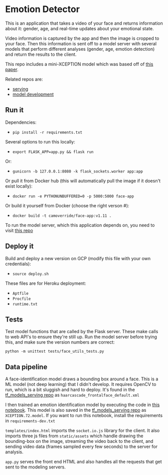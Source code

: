 # Emotion Detector

This is an application that takes a video of your face and returns information about it: gender, age, and real-time updates about your emotional state.

Video information is captured by the app and then the image is cropped to your face. Then this information is sent off to a model server with several models that perform different analyses (gender, age, emotion detection) and return the results to the client.

This repo includes a mini-XCEPTION model which was based off of [this paper](https://arxiv.org/pdf/1710.07557.pdf).

Related repos are:

- [serving](https://github.com/camoverride/tf_models_serving)
- [model development](https://github.com/camoverride/notebooks/blob/master/notebooks/Emotion_Detection_Transfer_Learning_v2.ipynb)


## Run it

Dependencies:

- `pip install -r requirements.txt`

Several options to run this locally:

- `export FLASK_APP=app.py && flask run`

Or:

- `gunicorn -b 127.0.0.1:8080 -k flask_sockets.worker app:app`

Or pull it from Docker hub (this will automatically pull the image if it doesn't exist locally):

- `docker run -e PYTHONUNBUFFERED=0 -p 5000:5000 face-app`

Or build it yourself from Docker (choose the right verson #):

- `docker build -t camoverride/face-app:v1.11 .`

To run the model server, which this application depends on, you need to visit [this repo](https://github.com/camoverride/tf_models_serving)


## Deploy it

Build and deploy a new version on GCP (modify this file with your own credentials):

- `source deploy.sh`

These files are for Heroku deployment:

- `Aptfile`
- `Procfile`
- `runtime.txt`


## Tests

Test model functions that are called by the Flask server. These make calls to web API's to ensure they're still up. Run the model server before trying this, and make sure the version numbers are correct:

`python -m unittest tests/face_utils_tests.py`


## Data pipeline

A face-identification model draws a bounding box around a face. This is a ML model (not deep learning) that I didn't develop. It requires OpenCV to run, which is a bit sluggish and hard to deploy. It's found in the [tf_models_serving repo](https://github.com/camoverride/tf_models_serving) as `haarcascade_frontalface_default.xml`

I then trained an emotion identification model by executing the code in [this notebook](https://github.com/camoverride/notebooks/blob/master/notebooks/Emotion_Detection_Transfer_Learning_v2.ipynb). This model is also saved in the [tf_models_serving repo](https://github.com/camoverride/tf_models_serving) as `XCEPTION.72.model`. If you want to run this notebook, install the requirements in `requirements-dev.txt`

`templates/index.html` imports the `socket.io.js` library for the client. It also imports three js files from `static/assets` which handle drawing the bounding-box on the image, streaming the video back to the client, and sending video data (frames sampled every few seconds) to the server for analysis.

`app.py` serves the front end HTML and also handles all the requests that get sent to the modeling servers.
